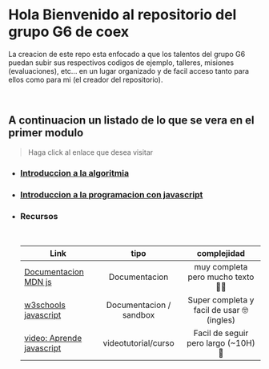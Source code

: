 # Hola Bienvenido al repositorio del grupo G6 de coex

La creacion de este repo esta enfocado a que los talentos del grupo G6 puedan subir sus respectivos codigos de ejemplo, talleres, misiones (evaluaciones), etc... en un lugar organizado y de facil acceso tanto para ellos como para mi (el creador del repositorio).

<br>

## **A continuacion un listado de lo que se vera en el primer modulo**
> Haga click al enlace que desea visitar

- ### [Introduccion a la algoritmia](./docs/introAlgoritmia.md)
- ### [Introduccion a la programacion con javascript](./docs/introJavascript.md)
- ### Recursos
    <br>

    | Link        | tipo           | complejidad |
    | ------------- |:-------------:|:-------------:
    | [Documentacion MDN js](https://developer.mozilla.org/es/docs/Learn/JavaScript/First_steps/Variables)      | Documentacion  | muy completa pero mucho texto 😮‍💨
    | [w3schools javascript](https://www.w3schools.com/js/js_statements.asp)     | Documentacion / sandbox  | Super completa y facil de usar 🤓 (ingles)
    | [video: Aprende javascript](https://youtu.be/ivdTnPl1ND0) | videotutorial/curso     | Facil de seguir pero largo (~10H) 🥶
        
